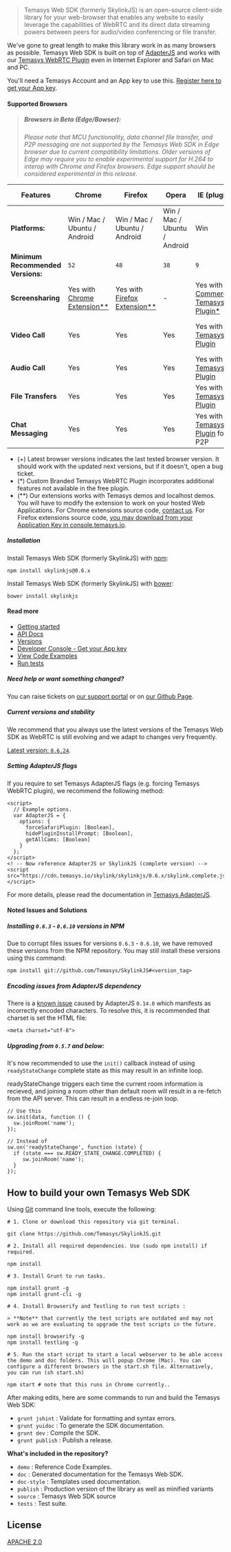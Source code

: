> Temasys Web SDK (formerly SkylinkJS) is an open-source client-side library for your web-browser that enables any website to easily leverage the capabilities of WebRTC and its direct data streaming powers between peers for audio/video conferencing or file transfer.

We've gone to great length to make this library work in as many browsers as possible. Temasys Web SDK is built on top of [AdapterJS](http://github.com/Temasys/AdapterJS) and works with our [Temasys WebRTC Plugin](http://temasys.io/plugin/) even in Internet Explorer and Safari on Mac and PC.

You'll need a Temasys Account and an App key to use this. [Register here to get your App key](https://console.temasys.io).

#### Supported Browsers

> ##### Browsers in Beta (Edge/Bowser):
> _Please note that MCU functionality, data channel file transfer, and P2P messaging are not supported by the Temasys Web SDK in Edge browser due to current compatibility limitations. Older versions of Edge may require you to enable experimental support for H.264 to interop with Chrome and Firefox browsers. Edge support should be considered experimental in this release._

| Features       | Chrome | Firefox | Opera | IE (plugin) | Safari <small>(beta)</small> | Safari (plugin) | Edge <small>(beta)</small> | Bowser <small>(beta)</small> | 
| -------------- | ---------- | ----------- | --------- | ---------- | ------ | ---------- | ---- | ----- |
| **Platforms:** | Win / Mac / Ubuntu / Android | Win / Mac / Ubuntu / Android | Win / Mac / Ubuntu / Android | Win | Mac | Mac | Win | iOS |
| **Minimum Recommended Versions:** | `52` | `48` | `38` | `9` | `11` | `7` | `14.14352` | `0.6.1` |
| **Screensharing**  | Yes with [Chrome Extension**](https://chrome.google.com/webstore/detail/skylink-webrtc-tools/ljckddiekopnnjoeaiofddfhgnbdoafc)  |  Yes with [Firefox Extension**](https://addons.mozilla.org/en-US/firefox/addon/skylink-webrtc-tools/) |     -     | Yes with [Commercial Temasys Plugin*](https://temasys.io/plugin/#commercial-licensing)  | - | Yes with [Commercial Temasys Plugin*](https://temasys.io/plugin/#commercial-licensing) | No | No |
| **Video Call**     | Yes        | Yes         | Yes       | Yes with [Temasys Plugin](http://temasys.io/plugin/)  | Yes | Yes [Temasys Plugin](http://temasys.io/plugin/)  | Yes (with H264 flag enabled) | Yes |
| **Audio Call**     | Yes        | Yes         |  Yes       | Yes with [Temasys Plugin](http://temasys.io/plugin/) | Yes | Yes with [Temasys Plugin](http://temasys.io/plugin/)  | Yes | Yes |
| **File Transfers** | Yes        | Yes         | Yes       | Yes with [Temasys Plugin](http://temasys.io/plugin/)  | Yes | Yes with [Temasys Plugin](http://temasys.io/plugin/)  | No | No |
| **Chat Messaging** | Yes        | Yes         | Yes       | Yes with [Temasys Plugin](http://temasys.io/plugin/) for P2P | Yes | Yes with [Temasys Plugin](http://temasys.io/plugin/) for P2P  | Yes (Signaling only) | Yes (Signaling only) |

- (+) Latest browser versions indicates the last tested browser version. It should work with the updated next versions, but if it doesn't, open a bug ticket.
- (*) Custom Branded Temasys WebRTC Plugin incorporates additional features not available in the free plugin.
- (**) Our extensions works with Temasys demos and localhost demos. You will have to modify the extension to work on your hosted Web Applications. For Chrome extensions source code, [contact us](http://support.temasys.io). For Firefox extensions source code, [you may download from your Application Key in console.temasys.io](https://console.temasys.io).

##### Installation
Install Temasys Web SDK (formerly SkylinkJS) with [npm](https://www.npmjs.com/):
```
npm install skylinkjs@0.6.x
```
Install Temasys Web SDK (formerly SkylinkJS) with [bower](http://bower.io/):
```
bower install skylinkjs
```


#### Read more
- [Getting started](https://temasys.io/getting-started-with-webrtc-and-skylinkjs/)
- [API Docs](http://cdn.temasys.io/skylink/skylinkjs/latest/doc/classes/Skylink.html)
- [Versions](http://github.com/Temasys/SkylinkJS/releases)
- [Developer Console  - Get your App key](https://console.temasys.io)
- [View Code Examples](https://github.com/Temasys/SkylinkJS/tree/master/demo)
- [Run tests](https://github.com/Temasys/SkylinkJS/tree/master/tests)



##### Need help or want something changed?
You can raise tickets on [our support portal](http://support.temasys.io) or on [our Github Page](https://console.temasys.io/support).

##### Current versions and stability
We recommend that you always use the latest versions of the Temasys Web SDK as WebRTC is still evolving and we adapt to changes very frequently.

[Latest version: `0.6.24`](https://github.com/Temasys/SkylinkJS/releases/tag/0.6.24).

##### Setting AdapterJS flags
If you require to set Temasys AdapterJS flags (e.g. forcing Temasys WebRTC plugin), we recommend the following method:

```
<script>
  // Example options.
  var AdapterJS = {
    options: {
      forceSafariPlugin: [Boolean],
      hidePluginInstallPrompt: [Boolean],
      getAllCams: [Boolean]
    }
  };
</script>
<! -- Now reference AdapterJS or SkylinkJS (complete version) -->
<script src="https://cdn.temasys.io/skylink/skylinkjs/0.6.x/skylink.complete.js"></script>
```

For more details, please read the documentation in [Temasys AdapterJS](https://github.com/Temasys/AdapterJS).

#### Noted Issues and Solutions
##### Installing `0.6.3` - `0.6.10` versions in NPM
Due to corrupt files issues for versions `0.6.3` - `0.6.10`, we have removed these versions from the NPM repository.
You may still install these versions using this command:
```
npm install git://github.com/Temasys/SkylinkJS#<version_tag>
```

##### Encoding issues from AdapterJS dependency
There is a [known issue](https://github.com/Temasys/AdapterJS/issues/240) caused by AdapterJS `0.14.0` which manifests as incorrectly encoded characters. To resolve this, it is recommended that charset is set the HTML file:

```
<meta charset="utf-8">
```

##### Upgrading from `0.5.7` and below:
It's now recommended to use the `init()` callback instead of using `readyStateChange` complete state as this may result in an infinite loop.

readyStateChange triggers each time the current room information is recieved, and joining a room other than default room will result in a re-fetch from the API server. This can result in a endless re-join loop. 
```
// Use this
sw.init(data, function () {
  sw.joinRoom('name');
});

// Instead of
sw.on('readyStateChange', function (state) {
  if (state === sw.READY_STATE_CHANGE.COMPLETED) {
     sw.joinRoom('name');
  }
});
```

## How to build your own Temasys Web SDK
Using [Git](http://git-scm.com/download) command line tools, execute the following:
```
# 1. Clone or download this repository via git terminal.

git clone https://github.com/Temasys/SkylinkJS.git

# 2. Install all required dependencies. Use (sudo npm install) if required.

npm install

# 3. Install Grunt to run tasks.

npm install grunt -g
npm install grunt-cli -g

# 4. Install Browserify and Testling to run test scripts :

> **Note** that currently the test scripts are outdated and may not work as we are evaluating to upgrade the test scripts in the future.

npm install browserify -g
npm install testling -g

# 5. Run the start script to start a local webserver to be able access the demo and doc folders. This will popup Chrome (Mac). You can configure a different browsers in the start.sh file. Alternatively, you can run (sh start.sh)

npm start # note that this runs in Chrome currently..
```

After making edits, here are some commands to run and build the Temasys Web SDK:

- `grunt jshint` : Validate for formatting and syntax errors.
- `grunt yuidoc` : To generate the SDK documentation.
- `grunt dev` : Compile the SDK.
- `grunt publish` : Publish a release.

__What's included in the repository?__

- `demo` : Reference Code Examples.
- `doc` : Generated documentation for the Temasys Web SDK.
- `doc-style` : Templates used documentation.
- `publish` : Production version of the library as well as minified variants
- `source` : Temasys Web SDK source
- `tests` : Test suite.


## License
[APACHE 2.0](http://www.apache.org/licenses/LICENSE-2.0.html)
